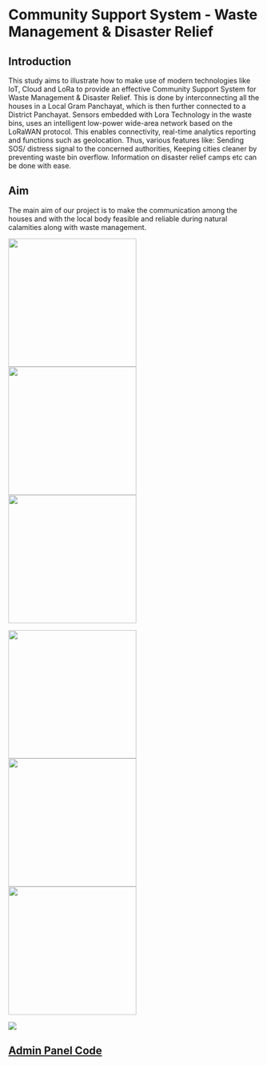 # Community Support System - Waste Management & Disaster Relief

## Introduction
   This study aims to illustrate how to make use of modern technologies like IoT, Cloud and LoRa to provide an effective Community Support System for Waste Management  & Disaster Relief.
          This is done by interconnecting all the houses in a Local Gram Panchayat, which is then further connected to a District Panchayat. Sensors embedded with Lora Technology in the waste bins, uses an intelligent low-power wide-area network based on the LoRaWAN protocol. This enables connectivity, real-time analytics reporting and functions such as geolocation. Thus, various features like: Sending SOS/ distress signal to the concerned authorities, Keeping cities cleaner by preventing waste bin overflow. Information on disaster relief camps etc can be done with ease.

## Aim 
   The main aim of our project is to make the communication among the houses and with the local body feasible and reliable during natural calamities along with waste management.


<p float="left">
 <img src="https://github.com/ANASDAVOODTK/college-project/blob/main/Login.png" width="256"/>
<img src="https://github.com/ANASDAVOODTK/college-project/blob/main/Home.png?raw=true" width="256"/>
<img src="https://github.com/ANASDAVOODTK/college-project/blob/main/Awareness.png" width="256"/>
</p>
<p float="left">
 <img src="https://github.com/ANASDAVOODTK/college-project/blob/main/Waste%20bin%20fill.png" width="256"/>
<img src="https://github.com/ANASDAVOODTK/college-project/blob/main/Add%20Members.png" width="256"/>
<img src="https://github.com/ANASDAVOODTK/college-project/blob/main/Localbody.png" width="256"/>
</p>
<img src="https://github.com/ANASDAVOODTK/college-project/blob/main/l2%20(1)%201.png"/>

## [Admin Panel Code]([https://github.com/user/repo/blob/branch/other_file.md](https://github.com/ANASDAVOODTK/college_project-backend))

